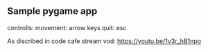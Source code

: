 ## Sample pygame app

controlls:
movement: arrow keys
quit: esc




As discribed in code cafe stream vod: https://youtu.be/1v3r_hB1npo